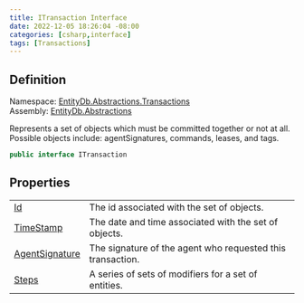 ```yaml
---
title: ITransaction Interface
date: 2022-12-05 18:26:04 -08:00
categories: [csharp,interface]
tags: [Transactions]
---
```


## Definition
Namespace: <a href='/posts/csharp.namespace.entitydb.abstractions.transactions/'>EntityDb.Abstractions.Transactions</a><br />
Assembly: <a href='/posts/csharp.assembly.entitydb.abstractions/'>EntityDb.Abstractions</a><br />

Represents a set of objects which must be committed together or not at all. Possible objects include:
agentSignatures,
commands, leases, and tags.

```cs
public interface ITransaction
```
## Properties
<table><tr><td><!--/posts/csharp.notimplemented.entitydb.abstractions.transactions.itransaction.id/--><a href='#'>Id</a></td><td>
The id associated with the set of objects.
</td></tr><tr><td><!--/posts/csharp.notimplemented.entitydb.abstractions.transactions.itransaction.timestamp/--><a href='#'>TimeStamp</a></td><td>
The date and time associated with the set of objects.
</td></tr><tr><td><!--/posts/csharp.notimplemented.entitydb.abstractions.transactions.itransaction.agentsignature/--><a href='#'>AgentSignature</a></td><td>
The signature of the agent who requested this transaction.
</td></tr><tr><td><!--/posts/csharp.notimplemented.entitydb.abstractions.transactions.itransaction.steps/--><a href='#'>Steps</a></td><td>
A series of sets of modifiers for a set of entities.
</td></tr></table>
